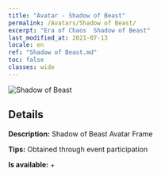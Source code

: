 ```yaml
---
title: "Avatar - Shadow of Beast"
permalink: /Avatars/Shadow of Beast/
excerpt: "Era of Chaos  Shadow of Beast"
last_modified_at: 2021-07-13
locale: en
ref: "Shadow of Beast.md"
toc: false
classes: wide
---
```

 ![Shadow of Beast](/images/a/avatarFrame_79.png)

## Details

 **Description:** Shadow of Beast Avatar Frame 

 **Tips:** Obtained through event participation 

 **Is available:**  + 

